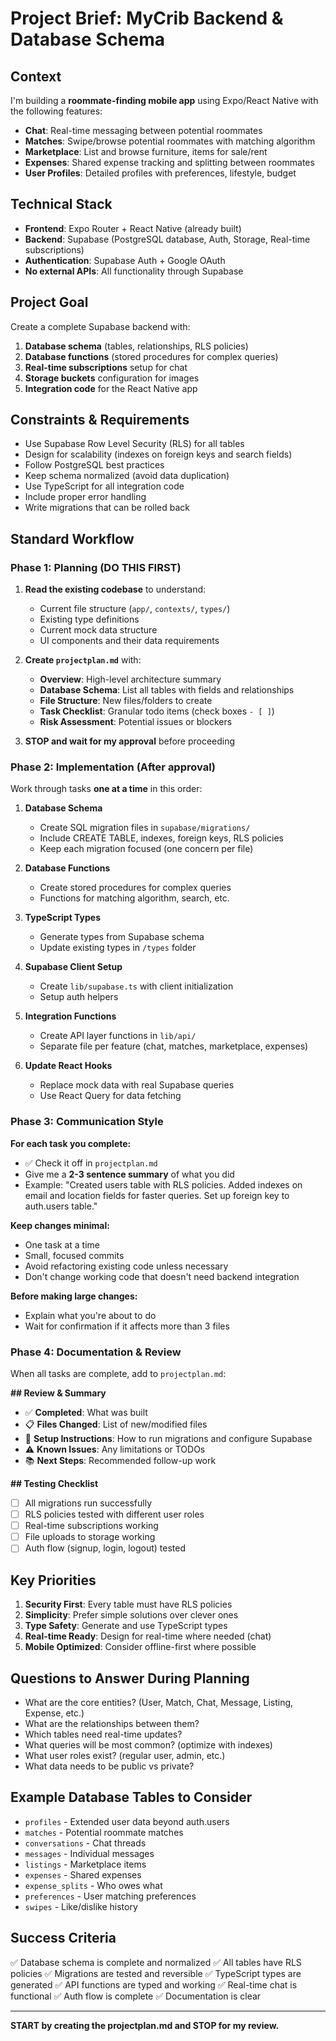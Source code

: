 # Project Brief: MyCrib Backend & Database Schema

## Context
I'm building a **roommate-finding mobile app** using Expo/React Native with the following features:
- **Chat**: Real-time messaging between potential roommates
- **Matches**: Swipe/browse potential roommates with matching algorithm
- **Marketplace**: List and browse furniture, items for sale/rent
- **Expenses**: Shared expense tracking and splitting between roommates
- **User Profiles**: Detailed profiles with preferences, lifestyle, budget

## Technical Stack
- **Frontend**: Expo Router + React Native (already built)
- **Backend**: Supabase (PostgreSQL database, Auth, Storage, Real-time subscriptions)
- **Authentication**: Supabase Auth + Google OAuth
- **No external APIs**: All functionality through Supabase

## Project Goal
Create a complete Supabase backend with:
1. **Database schema** (tables, relationships, RLS policies)
2. **Database functions** (stored procedures for complex queries)
3. **Real-time subscriptions** setup for chat
4. **Storage buckets** configuration for images
5. **Integration code** for the React Native app

## Constraints & Requirements
- Use Supabase Row Level Security (RLS) for all tables
- Design for scalability (indexes on foreign keys and search fields)
- Follow PostgreSQL best practices
- Keep schema normalized (avoid data duplication)
- Use TypeScript for all integration code
- Include proper error handling
- Write migrations that can be rolled back

## Standard Workflow

### Phase 1: Planning (DO THIS FIRST)
1. **Read the existing codebase** to understand:
   - Current file structure (`app/`, `contexts/`, `types/`)
   - Existing type definitions
   - Current mock data structure
   - UI components and their data requirements

2. **Create `projectplan.md`** with:
   - **Overview**: High-level architecture summary
   - **Database Schema**: List all tables with fields and relationships
   - **File Structure**: New files/folders to create
   - **Task Checklist**: Granular todo items (check boxes `- [ ]`)
   - **Risk Assessment**: Potential issues or blockers

3. **STOP and wait for my approval** before proceeding

### Phase 2: Implementation (After approval)
Work through tasks **one at a time** in this order:

1. **Database Schema**
   - Create SQL migration files in `supabase/migrations/`
   - Include CREATE TABLE, indexes, foreign keys, RLS policies
   - Keep each migration focused (one concern per file)

2. **Database Functions**
   - Create stored procedures for complex queries
   - Functions for matching algorithm, search, etc.

3. **TypeScript Types**
   - Generate types from Supabase schema
   - Update existing types in `/types` folder

4. **Supabase Client Setup**
   - Create `lib/supabase.ts` with client initialization
   - Setup auth helpers

5. **Integration Functions**
   - Create API layer functions in `lib/api/`
   - Separate file per feature (chat, matches, marketplace, expenses)

6. **Update React Hooks**
   - Replace mock data with real Supabase queries
   - Use React Query for data fetching

### Phase 3: Communication Style

**For each task you complete:**
- ✅ Check it off in `projectplan.md`
- Give me a **2-3 sentence summary** of what you did
- Example: "Created users table with RLS policies. Added indexes on email and location fields for faster queries. Set up foreign key to auth.users table."

**Keep changes minimal:**
- One task at a time
- Small, focused commits
- Avoid refactoring existing code unless necessary
- Don't change working code that doesn't need backend integration

**Before making large changes:**
- Explain what you're about to do
- Wait for confirmation if it affects more than 3 files

### Phase 4: Documentation & Review

When all tasks are complete, add to `projectplan.md`:

**## Review & Summary**
- ✅ **Completed**: What was built
- 📋 **Files Changed**: List of new/modified files
- 🔧 **Setup Instructions**: How to run migrations and configure Supabase
- ⚠️ **Known Issues**: Any limitations or TODOs
- 📚 **Next Steps**: Recommended follow-up work

**## Testing Checklist**
- [ ] All migrations run successfully
- [ ] RLS policies tested with different user roles
- [ ] Real-time subscriptions working
- [ ] File uploads to storage working
- [ ] Auth flow (signup, login, logout) tested

## Key Priorities
1. **Security First**: Every table must have RLS policies
2. **Simplicity**: Prefer simple solutions over clever ones
3. **Type Safety**: Generate and use TypeScript types
4. **Real-time Ready**: Design for real-time where needed (chat)
5. **Mobile Optimized**: Consider offline-first where possible

## Questions to Answer During Planning
- What are the core entities? (User, Match, Chat, Message, Listing, Expense, etc.)
- What are the relationships between them?
- Which tables need real-time updates?
- What queries will be most common? (optimize with indexes)
- What user roles exist? (regular user, admin, etc.)
- What data needs to be public vs private?

## Example Database Tables to Consider
- `profiles` - Extended user data beyond auth.users
- `matches` - Potential roommate matches
- `conversations` - Chat threads
- `messages` - Individual messages
- `listings` - Marketplace items
- `expenses` - Shared expenses
- `expense_splits` - Who owes what
- `preferences` - User matching preferences
- `swipes` - Like/dislike history

## Success Criteria
✅ Database schema is complete and normalized
✅ All tables have RLS policies
✅ Migrations are tested and reversible
✅ TypeScript types are generated
✅ API functions are typed and working
✅ Real-time chat is functional
✅ Auth flow is complete
✅ Documentation is clear

---

**START by creating the projectplan.md and STOP for my review.**